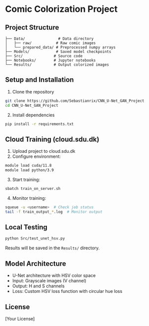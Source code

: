 # Comic Colorization Project

## Project Structure
```
├── Data/               # Data directory
│   ├── raw/           # Raw comic images
│   └── prepared_data/ # Preprocessed numpy arrays
├── Models/            # Saved model checkpoints
├── Src/              # Source code
├── Notebooks/        # Jupyter notebooks
└── Results/          # Output colorized images
```

## Setup and Installation

1. Clone the repository
```bash
git clone https://github.com/Sebastianrix/CNN_U-Net_GAN_Project
cd CNN_U-Net_GAN_Project
```

2. Install dependencies
```bash
pip install -r requirements.txt
```

## Cloud Training (cloud.sdu.dk)

1. Upload project to cloud.sdu.dk
2. Configure environment:
```bash
module load cuda/11.8
module load python/3.9
```

3. Start training:
```bash
sbatch train_on_server.sh
```

4. Monitor training:
```bash
squeue -u <username>  # Check job status
tail -f train_output_*.log  # Monitor output
```

## Local Testing

```bash
python Src/test_unet_hsv.py
```

Results will be saved in the `Results/` directory.

## Model Architecture

- U-Net architecture with HSV color space
- Input: Grayscale images (V channel)
- Output: H and S channels
- Loss: Custom HSV loss function with circular hue loss

## License

[Your License]
